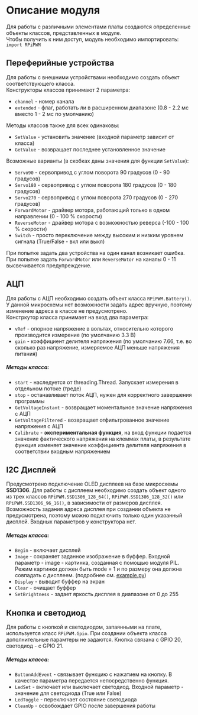 # Описание модуля
Для работы с различными элементами платы создаются определенные объекты классов, представленных в модуле.  
Чтобы получить к ним доступ, модуль необходимо импортировать:  
```import RPiPWM```

## Переферийные устройства
Для работы с внешними устройствами необходимо создать объект соответствующего класса.  
Конструкторы классов принимают 2 параметра:  
- ```channel``` - номер канала  
- ```extended``` - флаг, работать ли в расширенном диапазоне (0.8 - 2.2 мс вместо 1 - 2 мс по умолчанию)
  
Методы классов также для всех одинаковы:  
- ```SetValue``` - установить значение (входной параметр зависит от класса)  
- ```GetValue``` - возвращает последнее установленное значение  

Возможные варианты (в скобках даны значения для функции ```SetValue```):  
- ```Servo90``` - сервопривод с углом поворота 90 градусов (0 - 90 градусов)  
- ```Servo180``` - сервопривод с углом поворота 180 градусов (0 - 180 градусов)  
- ```Servo270``` - сервопривод с углом поворота 270 градусов (0 - 270 градусов)  
- ```ForwardMotor``` - драйвер мотора, работающий только в одном направлении (0 - 100 % скорости)  
- ```ReverseMotor``` - драйвер мотора с возможностью реверса (-100 - 100 % скорости)  
- ```Switch``` - просто переключение между высоким и низким уровнем сигнала (True/False - вкл или выкл)
  
При попытке задать два устройства на один канал возникает ошибка.  
При попытке задать ```ForwardMotor``` или ```ReverseMotor``` на каналы 0 - 11 высвечивается предупреждение.

## АЦП
Для работы с АЦП необходимо создать объект класса ```RPiPWM.Battery()```. У данной микросхемы нет возможности задать
адрес вручную, поэтому изменение адреса в классе не предусмотрено.  
Констркутор класса принимает на вход
два параметра:  
- ```vRef``` - опорное напряжение в вольтах, относительно которого производится измерение (по умолчанию 3.3 В)  
- ```gain``` - коэффициент делителя напряжения (по умолчанию 7.66, т.е. во сколько раз напряжение, измеряемое АЦП
меньше напряжения питания)

##### Методы класса:  

- ```start``` - наследуется от threading.Thread. Запускает измерения в отдельном потоке (треде)
- ```stop``` - останавливает поток АЦП, нужен для корректного завершения программы
- ```GetVoltageInstant``` - возвращает моментальное значение напряжения с АЦП
- ```GetVoltageFiltered``` - возвращает отфильтрованное значение напряжения с АЦП
- ```Calibrate``` - **экспериментальная функция**, на вход функции подается значение фактического напряжения
на клеммах платы, в результате функция изменяет значение коэффициента делителя напряжения в соответствии
входным напряжением  

## I2C Дисплей
Предусмотрено подключение OLED дисплеев на базе микросхемы **SSD1306**. Для работы с дисплеем необходимо создать 
объект одного из трех классов ```RPiPWM.SSD1306_128_64()```, ```RPiPWM.SSD1306_128_32()``` или 
```RPiPWM.SSD1306_96_16()```, в зависимости от размеров дисплея. Возможность задания адреса дисплея при создании объекта
не предусмотрена, поэтому можно подключить только один указанный дисплей. Входных параметров у конструктора нет.

##### Методы класса:
- ```Begin``` - включает дисплей
- ```Image``` - сохраняет заданное изображение в буффер. Входной параметр - image - картинка, созданная с помощью
 модуля PIL. Режим картинки должен быть mode = 1 и по размеру она должна совпадать с дисплеем.
 (подробнее см. [example.py](https://github.com/victorvorobev/RPiPWM/blob/master/example.py))
- ```Display``` - выводит буффер на экран
- ```Clear``` - очищает буффер
- ```SetBrightness``` - задает яркость дисплея в диапазоне от 0 до 255  

## Кнопка и светодиод
Для работы с кнопкой и светодиодом, запаянными на плате, используется класс ```RPiPWM.Gpio```. 
При создании объекта класса дополнительные парамтеры не задаются. Кнопка связана с GPIO 20, светодиод - с GPIO 21.

##### Методы класса:
- ```ButtonAddEvent``` - связывает функцию с нажатием на кнопку. 
В качестве параметра передается непосредственно функция.
- ```LedSet``` - включает или выключает светодиод. Входной параметр - значение для светодиода (True или False)
- ```LedToggle``` - переключает состояние светодиода
- ```CleanUp``` - освобождает GPIO после завершения работы


  
